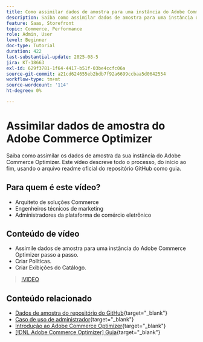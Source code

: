 ```yaml
---
title: Como assimilar dados de amostra para uma instância do Adobe Commerce Optimizer
description: Saiba como assimilar dados de amostra para uma instância do Adobe Commerce Optimizer.
feature: Saas, Storefront
topic: Commerce, Performance
role: Admin, User
level: Beginner
doc-type: Tutorial
duration: 422
last-substantial-update: 2025-08-5
jira: KT-18663
exl-id: 629f3781-1f64-4417-b51f-03be4ccfc06a
source-git-commit: a21cd624655eb2bdb7f92a6699ccbaa5d0642554
workflow-type: tm+mt
source-wordcount: '114'
ht-degree: 0%

---
```


# Assimilar dados de amostra do Adobe Commerce Optimizer

Saiba como assimilar os dados de amostra da sua instância do Adobe Commerce Optimizer. Este vídeo descreve todo o processo, do início ao fim, usando o arquivo readme oficial do repositório GitHub como guia.

## Para quem é este vídeo?

* Arquiteto de soluções Commerce
* Engenheiros técnicos de marketing
* Administradores da plataforma de comércio eletrônico

## Conteúdo de vídeo

* Assimile dados de amostra para uma instância do Adobe Commerce Optimizer passo a passo.
* Criar Políticas.
* Criar Exibições do Catálogo.

>[!VIDEO](https://video.tv.adobe.com/v/3470472?learn=on&enablevpops)

## Conteúdo relacionado

* [Dados de amostra do repositório do GitHub](https://github.com/adobe-commerce/aco-sample-catalog-data-ingestion){target="_blank"}
* [Caso de uso de administrador](https://experienceleague.adobe.com/pt-br/docs/commerce/optimizer/use-case/admin-use-case){target="_blank"}
* [Introdução ao Adobe Commerce Optimizer](https://experienceleague.adobe.com/pt-br/docs/commerce/optimizer/get-started){target="_blank"}
* [[!DNL Adobe Commerce Optimizer] Guia](https://experienceleague.adobe.com/pt-br/docs/commerce/optimizer/overview){target="_blank"}
